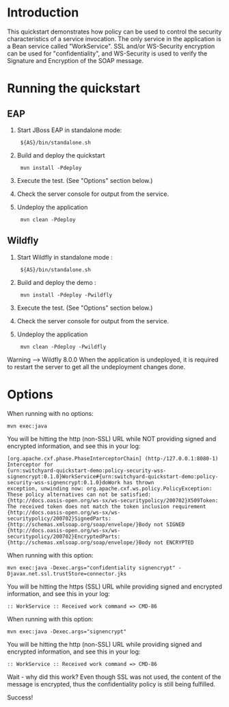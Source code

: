 Introduction
============
This quickstart demonstrates how policy can be used to control the security characteristics of a
service invocation.  The only service in the application is a Bean service called "WorkService".
SSL and/or WS-Security encryption can be used for "confidentiality", and WS-Security is used to verify the Signature and Encryption
of the SOAP message.


Running the quickstart
======================


EAP
----------

1. Start JBoss EAP in standalone mode:

        ${AS}/bin/standalone.sh

2. Build and deploy the quickstart

        mvn install -Pdeploy

3. Execute the test. (See "Options" section below.)

4. Check the server console for output from the service.

5. Undeploy the application

        mvn clean -Pdeploy


Wildfly
----------


1. Start Wildfly in standalone mode :

        ${AS}/bin/standalone.sh

2. Build and deploy the demo :

        mvn install -Pdeploy -Pwildfly

3. Execute the test. (See "Options" section below.)

4. Check the server console for output from the service.

5. Undeploy the application

        mvn clean -Pdeploy -Pwildfly

Warning --> Wildfly 8.0.0 When the application is undeployed, it is required to restart the server to get all the undeployment changes done.



Options
=======

When running with no options:

    mvn exec:java

You will be hitting the http (non-SSL) URL while NOT providing signed and encrypted information, and see this in your log:

```
[org.apache.cxf.phase.PhaseInterceptorChain] (http-/127.0.0.1:8080-1) Interceptor for
{urn:switchyard-quickstart-demo:policy-security-wss-signencrypt:0.1.0}WorkService#{urn:switchyard-quickstart-demo:policy-security-wss-signencrypt:0.1.0}doWork has thrown
exception, unwinding now: org.apache.cxf.ws.policy.PolicyException: These policy alternatives can not be satisfied: 
{http://docs.oasis-open.org/ws-sx/ws-securitypolicy/200702}X509Token: The received token does not match the token inclusion requirement
{http://docs.oasis-open.org/ws-sx/ws-securitypolicy/200702}SignedParts: {http://schemas.xmlsoap.org/soap/envelope/}Body not SIGNED
{http://docs.oasis-open.org/ws-sx/ws-securitypolicy/200702}EncryptedParts: {http://schemas.xmlsoap.org/soap/envelope/}Body not ENCRYPTED
```

When running with this option:

    mvn exec:java -Dexec.args="confidentiality signencrypt" -Djavax.net.ssl.trustStore=connector.jks

You will be hitting the https (SSL) URL while providing signed and encrypted information, and see this in your log:

    :: WorkService :: Received work command => CMD-86

When running with this option:

    mvn exec:java -Dexec.args="signencrypt"

You will be hitting the http (non-SSL) URL while providing signed and encrypted information, and see this in your log:

    :: WorkService :: Received work command => CMD-86

Wait - why did this work? Even though SSL was not used, the content of the message is encrypted, thus the confidentiality policy is still being fulfilled.

Success!
